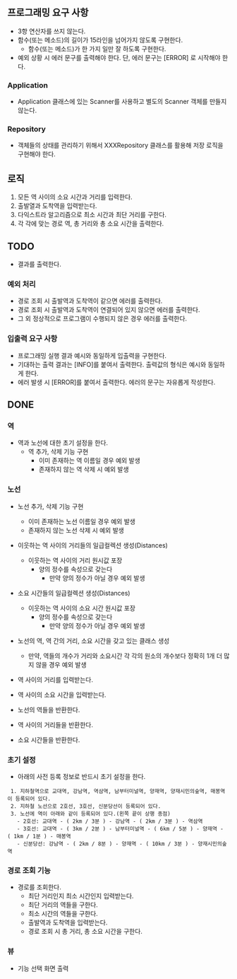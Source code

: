 ## 프로그래밍 요구 사항
- 3항 연산자를 쓰지 않는다.
- 함수(또는 메소드)의 길이가 15라인을 넘어가지 않도록 구현한다.
    - 함수(또는 메소드)가 한 가지 일만 잘 하도록 구현한다.
- 예외 상황 시 에러 문구를 출력해야 한다. 단, 에러 문구는 [ERROR] 로 시작해야 한다.

### Application
- Application 클래스에 있는 Scanner를 사용하고 별도의 Scanner 객체를 만들지 않는다.

### Repository
- 객체들의 상태를 관리하기 위해서 XXXRepository 클래스를 활용해 저장 로직을 구현해야 한다.

## 로직
1. 모든 역 사이의 소요 시간과 거리를 입력한다.
2. 출발열과 도착역을 입력받는다.
3. 다익스트라 알고리즘으로 최소 시간과 최단 거리를 구한다.
4. 각 각에 맞는 경로 역, 총 거리와 총 소요 시간을 출력한다.

## TODO

- 결과를 출력한다.
  
### 예외 처리
- 경로 조회 시 출발역과 도착역이 같으면 에러를 출력한다.
- 경로 조회 시 출발역과 도착역이 연결되어 있지 않으면 에러를 출력한다.
- 그 외 정상적으로 프로그램이 수행되지 않은 경우 에러를 출력한다.

### 입출력 요구 사항
- 프로그래밍 실행 결과 예시와 동일하게 입출력을 구현한다.
- 기대하는 출력 결과는 [INFO]를 붙여서 출력한다. 출력값의 형식은 예시와 동일하게 한다.
- 에러 발생 시 [ERROR]를 붙여서 출력한다. 에러의 문구는 자유롭게 작성한다.

## DONE
### 역
- 역과 노선에 대한 초기 설정을 한다.
  - 역 추가, 삭제 기능 구현
    - 이미 존재하는 역 이름일 경우 예외 발생
    - 존재하지 않는 역 삭제 시 예외 발생

### 노선
- 노선 추가, 삭제 기능 구현
  - 이미 존재하는 노선 이름일 경우 예외 발생
  - 존재하지 않는 노선 삭제 시 예외 발생
  
- 이웃하는 역 사이의 거리들의 일급컬렉션 생성(Distances)
  - 이웃하는 역 사이의 거리 원시값 포장
    - 양의 정수를 속성으로 갖는다
      - 만약 양의 정수가 아닐 경우 예외 발생

- 소요 시간들의 일급컬렉션 생성(Distances)
  - 이웃하는 역 사이의 소요 시간 원시값 포장
    - 양의 정수를 속성으로 갖는다
      - 만약 양의 정수가 아닐 경우 예외 발생
  
- 노선의 역, 역 간의 거리, 소요 시간을 갖고 있는 클래스 생성
  - 만약, 역들의 개수가 거리와 소요시간 각 각의 원소의 개수보다 정확히 1개 더 많지 않을 경우 예외 발생
  
- 역 사이의 거리를 입력받는다.
- 역 사이의 소요 시간을 입력받는다.
  
- 노선의 역들을 반환한다.
- 역 사이의 거리들을 반환한다.
- 소요 시간들을 반환한다.

### 초기 설정
- 아래의 사전 등록 정보로 반드시 초기 설정을 한다.
```
 1. 지하철역으로 교대역, 강남역, 역삼역, 남부터미널역, 양재역, 양재시민의숲역, 매봉역이 등록되어 있다.
 2. 지하철 노선으로 2호선, 3호선, 신분당선이 등록되어 있다.
 3. 노선에 역이 아래와 같이 등록되어 있다.(왼쪽 끝이 상행 종점)
   - 2호선: 교대역 - ( 2km / 3분 ) - 강남역 - ( 2km / 3분 ) - 역삼역
   - 3호선: 교대역 - ( 3km / 2분 ) - 남부터미널역 - ( 6km / 5분 ) - 양재역 - ( 1km / 1분 ) - 매봉역
   - 신분당선: 강남역 - ( 2km / 8분 ) - 양재역 - ( 10km / 3분 ) - 양재시민의숲역
```

### 경로 조회 기능
- 경로를 조회한다.
  - 최단 거리인지 최소 시간인지 입력받는다.
  - 최단 거리의 역들을 구한다.
  - 최소 시간의 역들을 구한다.
  - 출발역과 도착역을 입력받는다.
  - 경로 조회 시 총 거리, 총 소요 시간을 구한다.
  
### 뷰
- 기능 선택 화면 출력

